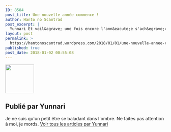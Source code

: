 ```yaml
---
ID: 8584
post_title: Une nouvelle année commence !
author: Hanto no Scantrad
post_excerpt: |
  Yunnari Et voil&agrave; une fois encore l'ann&eacute;e s'ach&egrave;ve et une nouvelle s'installe. Mais cette fois-ci, nous la passerons ensemble, dans la joie et le divertissement. Je suis ravie de vous retrouver pour ce nouveau d&eacute;part, qui enrichira notre vie &agrave; tous. Nous ouvrons tout juste nos portes, mais cela fait bien longtemps que nous r&ecirc;vons...... <a href="https://hantonoscantrad.wordpress.com/2018/01/01/une-nouvelle-annee-commence/#more-416">Lire la suite &rarr;</a>
layout: post
permalink: >
  https://hantonoscantrad.wordpress.com/2018/01/01/une-nouvelle-annee-commence/
published: true
post_date: 2018-01-02 00:55:08
---
```

<div class="feedwordpress-gaffer-full-text"><div class="author-avatar">
			<img alt="" src="https://1.gravatar.com/avatar/a436a161d37c89c3073aa421eed2af65?s=90&amp;d=identicon&amp;r=G" class="avatar avatar-90" height="90" width="90">
</div>
<div class="author-heading">
			<h2 class="author-title">Publié par <span class="author-name">Yunnari</span>
</h2>
		</div>
<p class="author-bio">
			Je ne suis qu'un petit être se baladant dans l'ombre. Ne faites pas attention à moi, je mords.			<a class="author-link" href="https://hantonoscantrad.wordpress.com/author/yunnari/" rel="author">
				Voir tous les articles par Yunnari			</a>
		</p></div>